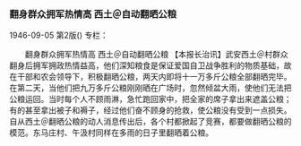 ### 翻身群众拥军热情高  西土＠自动翻晒公粮

1946-09-05
第2版()
专栏：

　　翻身群众拥军热情高
    西土＠自动翻晒公粮
    【本报长治讯】武安西土＠村群众翻身后拥军拥政热情益高，他们深知粮食是保证爱国自卫战争胜利的物质基础，故在干部和农会领导下，积极翻晒公粮，两天内即将十一万多斤公粮全部翻晒完毕。在第二天，当他们把九万多斤公粮刚刚晒在广场时，忽然倾盆大雨，使他们无法把公粮运回。当时每个人不顾雨淋，急忙跑回家中，把全家的席子拿出来遮盖公粮；有的甚至拿出被子和褥子，经过他们奋不顾身的抢救，使公粮没有受到一点损失。
    自从西土＠翻晒公粮的动人消息传出后，各个村都掀起了竞赛，都要做翻晒公粮的模范。东马庄村、午汲村同样在多雨的日子里翻晒着公粮。
